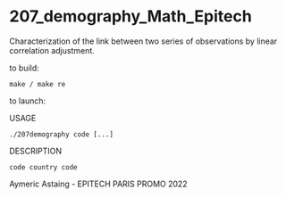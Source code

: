 # 207_demography_Math_Epitech

 Characterization of the link between two series of observations by linear correlation adjustment.
 
to build:

    make / make re
    
to launch:

USAGE
    
    ./207demography code [...]
    
DESCRIPTION
        
    code country code
 
 Aymeric Astaing - EPITECH PARIS PROMO 2022
